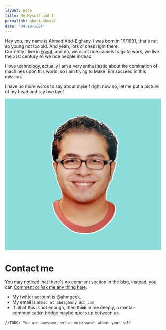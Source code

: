 ```yaml
---
layout: page
title: Me,Myself and I
permalink: about-ahmad/
date: '04-10-2014'
---
```


Hey you, my name is Ahmad Abd-Elghany, I was born in 1/1/1991, that's not so young not too old. And yeah, lots of ones right there.<br>Currently I live in
[Egypt](http://www.wikiwand.com/en/Egypt), and no, we don't ride camels to go to work, we live the 21st century so we ride people instead.

I love technology, actually i am a very enthusiastic about the domination of machines upon this world, so i am trying to Make 'Em succeed in this mission.

I have no more words to say about myself right now so, let me put a picture of my head and
say bye bye!

![Ahmad's Head](/images/ahmad/Ahmad.jpg "Ahmad's Head")


# Contact me

You may noticed that there's no comment section in the blog, instead,
you can [Comment or Ask me any thing here](https://github.com/ahmgeek/feedback/issues/new).

* My twitter account is [@ahmgeek](https://twitter.com/ahmgeek).
* My email is <code>ahmad at abdlghany dot com</code>
* If all of this is not enough, then think in me deeply, a mental-communication bridge maybe opens up between us.


<code>//TODO: You are awesome, write more words about your self <br></code>

